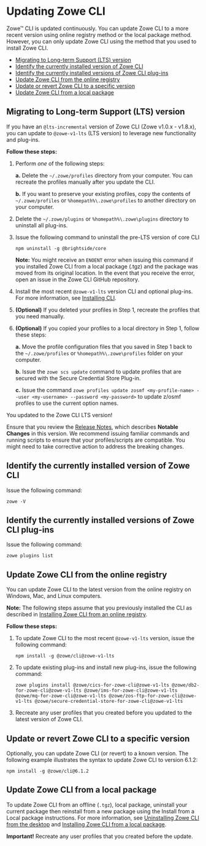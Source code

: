 # Updating Zowe CLI 

Zowe&trade; CLI is updated continuously. You can update Zowe CLI to a more recent version using online registry method or the local package method. However, you can only update Zowe CLI using the method that you used to install Zowe CLI.

- [Migrating to Long-term Support (LTS) version](#migrating-to-long-term-support-lts-version)
- [Identify the currently installed version of Zowe CLI](#identify-the-currently-installed-version-of-zowe-cli)
- [Identify the currently installed versions of Zowe CLI plug-ins](#identify-the-currently-installed-versions-of-zowe-cli-plug-ins)
- [Update Zowe CLI from the online registry](#update-zowe-cli-from-the-online-registry)
- [Update or revert Zowe CLI to a specific version](#update-or-revert-zowe-cli-to-a-specific-version)
- [Update Zowe CLI from a local package](#update-zowe-cli-from-a-local-package)

## Migrating to Long-term Support (LTS) version

If you have an `@lts-incremental` version of Zowe CLI (Zowe v1.0.x - v1.8.x), you can update to `@zowe-v1-lts` (LTS version) to leverage new functionality and plug-ins.

**Follow these steps:**

1. Perform *one* of the following steps:

   **a.** Delete the `~/.zowe/profiles` directory from your computer. You can recreate the profiles manually after you update the CLI.

   **b.** If you want to preserve your existing profiles, copy the contents of `~/.zowe/profiles` or `%homepath%\.zowe\profiles` to another directory on your computer.

2. Delete the `~/.zowe/plugins` or `%homepath%\.zowe\plugins` directory to uninstall all plug-ins.

3. Issue the following command to uninstall the pre-LTS version of core CLI

    ```
    npm uninstall -g @brightside/core
    ```

    **Note:** You might receive an `ENOENT` error when issuing this command if you installed Zowe CLI from a local package (.tgz) and the package was moved from its original location. In the event    that you receive the error, open an issue in the   Zowe CLI GitHub repository.

4. Install the most recent `@zowe-v1-lts` version CLI and optional plug-ins. For more information, see [Installing CLI](./cli-installcli.md).

5. **(Optional)** If you deleted your profiles in Step 1, recreate the profiles that you need manually.

6. **(Optional)** If you copied your profiles to a local directory in Step 1, follow these steps:

   **a.**  Move the profile configuration files that you saved in Step 1 back to the `~/.zowe/profiles` or `%homepath%\.zowe\profiles` folder on your computer.

   **b.** Issue the `zowe scs update` command to update profiles that are secured with the Secure Credential Store Plug-in.

   **c.** Issue the command `zowe profiles update zosmf <my-profile-name> --user <my-username> --password <my-password>` to update z/osmf profiles to use the current option names.

You updated to the Zowe CLI LTS version!

Ensure that you review the [Release Notes](../getting-started/summaryofchanges.md), which describes **Notable Changes** in this version. We recommend issuing familiar commands and running scripts to ensure that your profiles/scripts are compatible. You might need to take corrective action to address the breaking changes.

## Identify the currently installed version of Zowe CLI

Issue the following command:

```
zowe -V
```

## Identify the currently installed versions of Zowe CLI plug-ins

Issue the following command:
```
zowe plugins list
```

## Update Zowe CLI from the online registry

You can update Zowe CLI to the latest version from the online registry on Windows, Mac, and Linux computers.

**Note:** The following steps assume that you previously installed the CLI as described in [Installing Zowe CLI from an online registry](cli-installcli.md#installing-zowe-cli-from-an-online-registry).

**Follow these steps:**

1. To update Zowe CLI to the most recent `@zowe-v1-lts` version, issue the following command:

   ```
   npm install -g @zowe/cli@zowe-v1-lts
   ```

2. To update existing plug-ins and install new plug-ins, issue the following command:

   ```
   zowe plugins install @zowe/cics-for-zowe-cli@zowe-v1-lts @zowe/db2-for-zowe-cli@zowe-v1-lts @zowe/ims-for-zowe-cli@zowe-v1-lts @zowe/mq-for-zowe-cli@zowe-v1-lts @zowe/zos-ftp-for-zowe-cli@zowe-v1-lts @zowe/secure-credential-store-for-zowe-cli@zowe-v1-lts
   ```

3. Recreate any user profiles that you created before you updated to the latest version of Zowe CLI.

## Update or revert Zowe CLI to a specific version

Optionally, you can update Zowe CLI (or revert) to a known version. The following example illustrates the syntax to update Zowe CLI to version 6.1.2:

```
npm install -g @zowe/cli@6.1.2
```

## Update Zowe CLI from a local package

To update Zowe CLI from an offline (`.tgz`), local package, uninstall your current package then reinstall from a new package using the Install from a Local package instructions. For more information, see [Uninstalling Zowe CLI from the desktop](cli-uninstall.md) and [Installing Zowe CLI from a local package](cli-installcli.md#installing-zowe-cli-from-a-local-package).

**Important!** Recreate any user profiles that you created before the update.